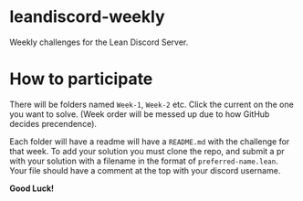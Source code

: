 # leandiscord-weekly
Weekly challenges for the Lean Discord Server.

# How to participate
There will be folders named `Week-1`, `Week-2` etc. Click the current on the one you want to solve. (Week order will be messed up due to how GitHub decides precendence).

Each folder will have a readme will have a `README.md` with the challenge for that week. To add your solution you must clone the repo, and submit a pr with your solution with a filename in the format of `preferred-name.lean`. Your file should have a comment at the top with your discord username. 

<b>Good Luck!</b>
